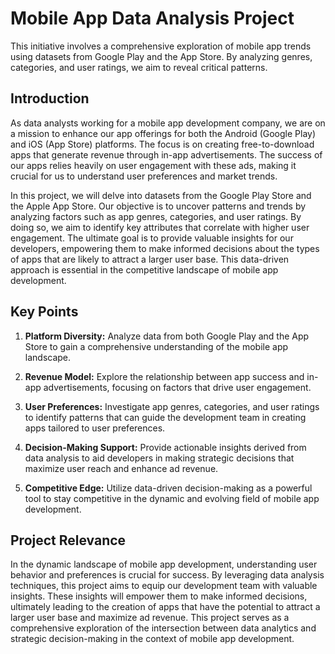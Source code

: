 # Mobile App Data Analysis Project
This initiative involves a comprehensive exploration of mobile app trends using datasets from Google Play and the App Store. By analyzing genres, categories, and user ratings, we aim to reveal critical patterns.

## Introduction
As data analysts working for a mobile app development company, we are on a mission to enhance our app offerings for both the Android (Google Play) and iOS (App Store) platforms. The focus is on creating free-to-download apps that generate revenue through in-app advertisements. The success of our apps relies heavily on user engagement with these ads, making it crucial for us to understand user preferences and market trends.

In this project, we will delve into datasets from the Google Play Store and the Apple App Store. Our objective is to uncover patterns and trends by analyzing factors such as app genres, categories, and user ratings. By doing so, we aim to identify key attributes that correlate with higher user engagement. The ultimate goal is to provide valuable insights for our developers, empowering them to make informed decisions about the types of apps that are likely to attract a larger user base. This data-driven approach is essential in the competitive landscape of mobile app development.

## Key Points

1. **Platform Diversity:** Analyze data from both Google Play and the App Store to gain a comprehensive understanding of the mobile app landscape.

2. **Revenue Model:** Explore the relationship between app success and in-app advertisements, focusing on factors that drive user engagement.

3. **User Preferences:** Investigate app genres, categories, and user ratings to identify patterns that can guide the development team in creating apps tailored to user preferences.

4. **Decision-Making Support:** Provide actionable insights derived from data analysis to aid developers in making strategic decisions that maximize user reach and enhance ad revenue.

5. **Competitive Edge:** Utilize data-driven decision-making as a powerful tool to stay competitive in the dynamic and evolving field of mobile app development.

## Project Relevance

In the dynamic landscape of mobile app development, understanding user behavior and preferences is crucial for success. By leveraging data analysis techniques, this project aims to equip our development team with valuable insights. These insights will empower them to make informed decisions, ultimately leading to the creation of apps that have the potential to attract a larger user base and maximize ad revenue. This project serves as a comprehensive exploration of the intersection between data analytics and strategic decision-making in the context of mobile app development.
